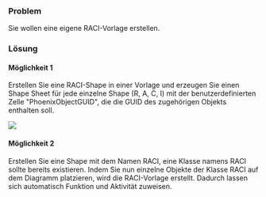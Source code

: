 

### Problem

Sie wollen eine eigene RACI-Vorlage erstellen.

### Lösung

#### Möglichkeit 1

Erstellen Sie eine RACI-Shape in einer Vorlage und erzeugen Sie einen
Shape Sheet für jede einzelne Shape (R, A, C, I) mit der
benutzerdefinierten Zelle "PhoenixObjectGUID", die die GUID des
zugehörigen Objekts enthalten soll.

![](//images.ctfassets.net/utx1h0gfm1om/2lbA0iNKawQukWg4WqEo06/601309fa212c263b8724e42647f58313/1017446.png)

#### Möglichkeit 2

Erstellen Sie eine Shape mit dem Namen RACI, eine Klasse namens RACI
sollte bereits existieren. Indem Sie nun einzelne Objekte der Klasse
RACI auf dem Diagramm platzieren, wird die RACI-Vorlage erstellt.
Dadurch lassen sich automatisch Funktion und Aktivität zuweisen.

